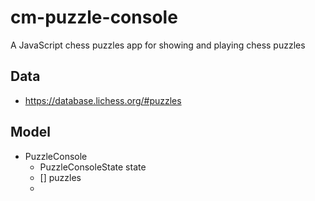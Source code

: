 # cm-puzzle-console

A JavaScript chess puzzles app for showing and playing chess puzzles

## Data 

- https://database.lichess.org/#puzzles

## Model

- PuzzleConsole
  - PuzzleConsoleState state
  - [] puzzles
  - 